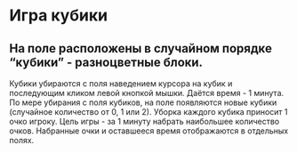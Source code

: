 # Игра кубики

## На поле расположены в случайном порядке “кубики” - разноцветные блоки. 
Кубики убираются с поля наведением курсора на кубик и последующим кликом левой кнопкой мышки. 
Даётся время - 1 минута. По мере убирания с поля кубиков, на поле появляются новые кубики (случайное количество от 0, 1 или 2). 
Уборка каждого кубика приносит 1 очко игроку. Цель игры - за 1 минуту набрать наибольшее количество очков. 
Набранные очки и оставшееся время отображаются в отдельных полях. 

